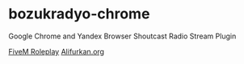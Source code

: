 bozukradyo-chrome
=================

Google Chrome and Yandex Browser Shoutcast Radio Stream Plugin


<a href="https://marmararp.com">FiveM Roleplay</a>
<a href="https://alifurkan.org">Alifurkan.org</a>
